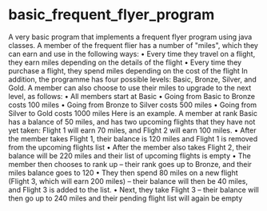 # basic_frequent_flyer_program
A very basic program that implements a frequent flyer program using java classes.
A member of the frequent flier has a number of "miles", which they can earn and use in the following ways:
• Every time they travel on a flight, they earn miles depending on the details of the flight
• Every time they purchase a flight, they spend miles depending on the cost of the flight
In addition, the programme has four possible levels: Basic, Bronze, Silver, and Gold. A member can also choose to use their miles to upgrade to the next level, as follows:
• All members start at Basic
• Going from Basic to Bronze costs 100 miles
• Going from Bronze to Silver costs 500 miles
• Going from Silver to Gold costs 1000 miles
Here is an example. A member at rank Basic has a balance of 50 miles, and has two upcoming flights
that they have not yet taken: Flight 1 will earn 70 miles, and Flight 2 will earn 100 miles.
• After the member takes Flight 1, their balance is 120 miles and Flight 1 is removed from the
upcoming flights list
• After the member also takes Flight 2, their balance will be 220 miles and their list of
upcoming flights is empty
• The member then chooses to rank up – their rank goes up to Bronze, and their miles balance
goes to 120
• They then spend 80 miles on a new flight (Flight 3, which will earn 200 miles) – their balance
will then be 40 miles, and Flight 3 is added to the list.
• Next, they take Flight 3 – their balance will then go up to 240 miles and their pending flight
list will again be empty
